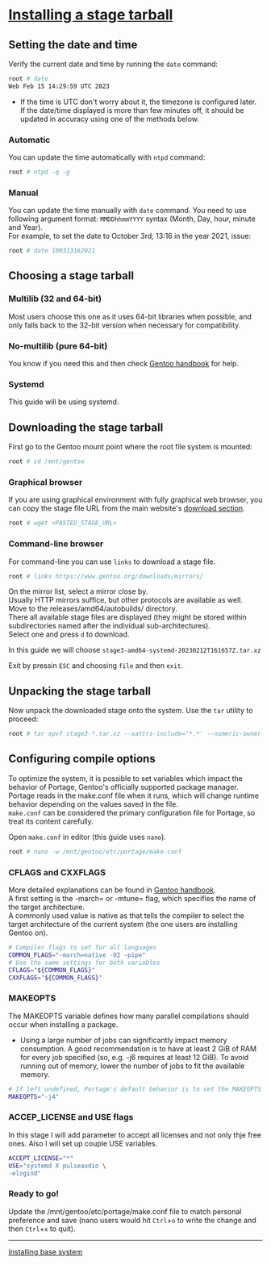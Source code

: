 # [Installing a stage tarball](https://wiki.gentoo.org/wiki/Handbook:AMD64/Installation/Stage)
## Setting the date and time
Verify the current date and time by running the `date` command:
```bash
root # date
Web Feb 15 14:29:59 UTC 2023
```
* If the time is UTC don't worry about it, the timezone is configured later.  
If the date/time displayed is more than few minutes off, it should be updated in accuracy using one of the methods below.  
### Automatic
You can update the time automatically with `ntpd` command:
```bash
root # ntpd -q -g
```
### Manual
You can update the time manually with `date` command. You need to use following argument format: `MMDDhhmmYYYY` syntax (Month, Day, hour, minute and Year).  
For example,  to set the date to October 3rd, 13:16 in the year 2021, issue:
```bash
root # date 100313162021
```
## Choosing a stage tarball
### Multilib (32 and 64-bit)
Most users choose this one as it uses 64-bit libraries when possible, and only falls back to the 32-bit version when necessary for compatibility.  
### No-multilib (pure 64-bit)
You know if you need this and then check [Gentoo handbook](https://wiki.gentoo.org/wiki/Handbook:AMD64/Installation/Stage) for help.  
### Systemd
This guide will be using systemd.
## Downloading the stage tarball
First go to the Gentoo mount point where the root file system is mounted:
```bash
root # cd /mnt/gentoo
```
### Graphical browser
If you are using graphical environment with fully graphical web browser, you can copy the stage file URL from the main website's [download section](https://www.gentoo.org/downloads/#other-arches).  
```bash
root # wget <PASTED_STAGE_URL>
```
### Command-line browser
For command-line you can use `links` to download a stage file.
```bash
root # links https://www.gentoo.org/downloads/mirrors/
```
On the mirror list, select a mirror close by.  
Usually HTTP mirrors suffice, but other protocols are available as well.  
Move to the releases/amd64/autobuilds/ directory.   
There all available stage files are displayed (they might be stored within subdirectories named after the individual sub-architectures).  
Select one and press `d` to download.  
  
In this guide we will choose `stage3-amd64-systemd-20230212T161657Z.tar.xz`
  
Exit by pressin `ESC` and choosing `file` and then `exit`.  
  
## Unpacking the stage tarball
Now unpack the downloaded stage onto the system. Use the `tar` utility to proceed:
```bash
root # tar xpvf stage3-*.tar.xz --xattrs-include='*.*' --numeric-owner
```
  
## Configuring compile options
To optimize the system, it is possible to set variables which impact the behavior of Portage, Gentoo's officially supported package manager.  
Portage reads in the make.conf file when it runs, which will change runtime behavior depending on the values saved in the file.  
`make.conf` can be considered the primary configuration file for Portage, so treat its content carefully.  
  
Open `make.conf` in editor (this guide uses `nano`).
```bash
root # nano -w /mnt/gentoo/etc/portage/make.conf
```
### CFLAGS and CXXFLAGS
More detailed explanations can be found in [Gentoo handbook](https://wiki.gentoo.org/wiki/Handbook:AMD64/Installation/Stage).  
A first setting is the -march= or -mtune= flag, which specifies the name of the target architecture.  
A commonly used value is native as that tells the compiler to select the target architecture of the current system (the one users are installing Gentoo on).  
```bash
# Compiler flags to set for all languages
COMMON_FLAGS="-march=native -O2 -pipe"
# Use the same settings for both variables
CFLAGS="${COMMON_FLAGS}"
CXXFLAGS="${COMMON_FLAGS}"
```
### MAKEOPTS
The MAKEOPTS variable defines how many parallel compilations should occur when installing a package.  
* Using a large number of jobs can significantly impact memory consumption. A good recommendation is to have at least 2 GiB of RAM for every job specified (so, e.g. -j6 requires at least 12 GiB). To avoid running out of memory, lower the number of jobs to fit the available memory.  
```bash
# If left undefined, Portage's default behavior is to set the MAKEOPTS value to the same number of threads returned by `nproc` 
MAKEOPTS="-j4"
```
### ACCEP_LICENSE and USE flags
In this stage I will add parameter to accept all licenses and not only thje free ones. Also I will set up couple USE variables.
```bash
ACCEPT_LICENSE="*"
USE="systemd X pulseaudio \
-elogind"
```
### Ready to go!
Update the /mnt/gentoo/etc/portage/make.conf file to match personal preference and save (nano users would hit `Ctrl`+`o` to write the change and then `Ctrl`+`x` to quit).  
  
---
[Installing base system](https://github.com/Veliquu/Personal-linux/blob/main/Gentoo/Systemd/Installation/4.%20Installing%20base%20system.md)
